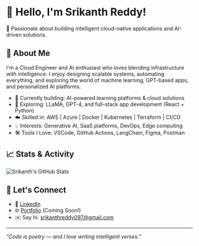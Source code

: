 # 👋 Hello, I'm Srikanth Reddy!

🚀 Passionate about building intelligent cloud-native applications and AI-driven solutions.

## 🧠 About Me
I'm a Cloud Engineer and AI enthusiast who loves blending infrastructure with intelligence. I enjoy designing scalable systems, automating everything, and exploring the world of machine learning, GPT-based apps, and personalized AI platforms.

- 🔭 Currently building: AI-powered learning platforms & cloud solutions
- 🌱 Exploring: LLaMA, GPT-4, and full-stack app development (React + Python)
- ☁️ Skilled in: AWS | Azure | Docker | Kubernetes | Terraform | CI/CD
- 💡 Interests: Generative AI, SaaS platforms, DevOps, Edge computing
- 🛠️ Tools I Love: VSCode, GitHub Actions, LangChain, Figma, Postman

## 📈 Stats & Activity
![Srikanth's GitHub Stats](https://github-readme-stats.vercel.app/api?username=srikanthreddy-ai&show_icons=true&theme=radical)

## 🔗 Let's Connect
- 💼 [LinkedIn](https://www.linkedin.com/in/srikanthreddy-ai/)
- 🌐 [Portfolio](#) (Coming Soon!)
- ✉️ Say hi: [srikanthreddy097@gmail.com](mailto:srikanthreddy097@gmail.com)

---

_“Code is poetry — and I love writing intelligent verses.”_
